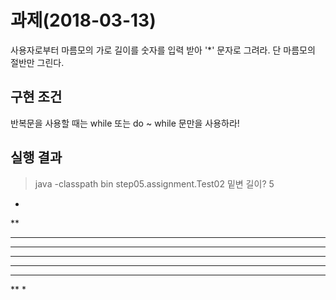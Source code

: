 # 과제(2018-03-13)
사용자로부터 마름모의 가로 길이를 숫자를 입력 받아 '*' 문자로 그려라. 단 마름모의 절반만 그린다.

## 구현 조건
반복문을 사용할 때는 while 또는 do ~ while 문만을 사용하라!

## 실행 결과

> java -classpath bin step05.assignment.Test02
밑변 길이? 5
*
**
***
****
*****
****
***
**
*